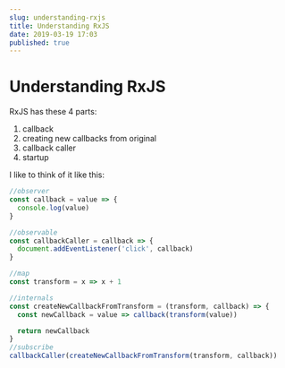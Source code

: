 ```yaml
---
slug: understanding-rxjs
title: Understanding RxJS
date: 2019-03-19 17:03
published: true
---
```


# Understanding RxJS

RxJS has these 4 parts:

1. callback
2. creating new callbacks from original
3. callback caller
4. startup

I like to think of it like this:

```js
//observer
const callback = value => {
  console.log(value)
}

//observable
const callbackCaller = callback => {
  document.addEventListener('click', callback)
}

//map
const transform = x => x + 1

//internals
const createNewCallbackFromTransform = (transform, callback) => {
  const newCallback = value => callback(transform(value))

  return newCallback
}
//subscribe
callbackCaller(createNewCallbackFromTransform(transform, callback))
```
